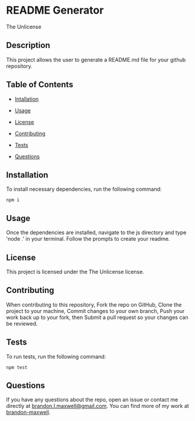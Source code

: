 # README Generator
The Unlicense

## Description

This project allows the user to generate a README.md file for your github repository. 

## Table of Contents

* [Intallation](#installation)

* [Usage](#usage)

* [License](#license)

* [Contributing](#contributing)

* [Tests](#tests)

* [Questions](#questions)

## Installation

To install necessary dependencies, run the following command:

~~~
npm i
~~~

## Usage

Once the dependencies are installed, navigate to the js directory and type 'node .' in your terminal. Follow the prompts to create your readme. 

## License

This project is licensed under the The Unlicense license.

## Contributing

When contributing to this repository, Fork the repo on GitHub, Clone the project to your machine, Commit changes to your own branch, Push your work back up to your fork, then Submit a pull request so your changes can be reviewed. 

## Tests

To run tests, run the following command:

~~~
npm test
~~~

## Questions

If you have any questions about the repo, open an issue or contact me directly at brandon.l.maxwell@gmail.com. You can find more of my work at [brandon-maxwell](https://github.com/brandon-maxwell).


    

